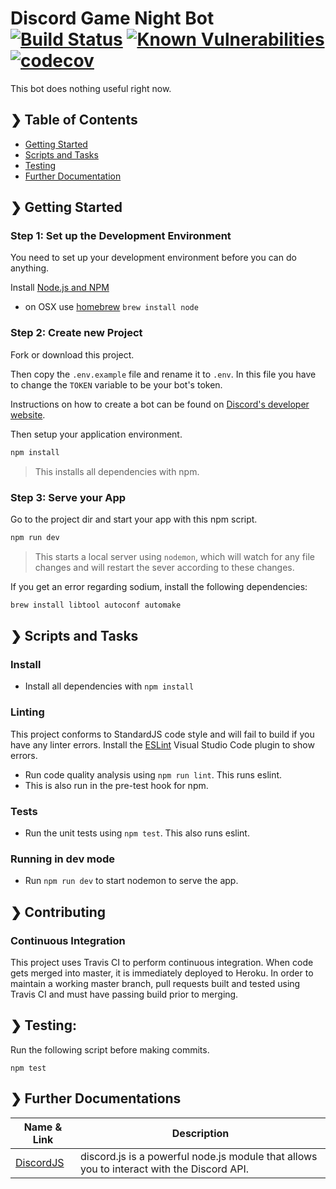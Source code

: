 # Discord Game Night Bot [![Build Status](https://travis-ci.com/dennischen0/game-night-bot.svg?branch=master)](https://travis-ci.com/dennischen0/game-night-bot) [![Known Vulnerabilities](https://snyk.io/test/github/dennischen0/game-night-bot/badge.svg)](https://snyk.io/test/github/dennischen0/game-night-bot) [![codecov](https://codecov.io/gh/dennischen0/game-night-bot/branch/master/graph/badge.svg)](https://codecov.io/gh/dennischen0/game-night-bot)

This bot does nothing useful right now.

## ❯ Table of Contents

- [Getting Started](#-getting-started)
- [Scripts and Tasks](#-scripts-and-tasks)
- [Testing](#-testing)
- [Further Documentation](#-further-documentations)

## ❯ Getting Started

### Step 1: Set up the Development Environment

You need to set up your development environment before you can do anything.

Install [Node.js and NPM](https://nodejs.org/en/download/)

- on OSX use [homebrew](http://brew.sh) `brew install node`

### Step 2: Create new Project

Fork or download this project.

Then copy the `.env.example` file and rename it to `.env`. In this file you have to change the `TOKEN` variable to be your bot's token.

Instructions on how to create a bot can be found on [Discord's developer website](https://discord.com/developers/applications).

Then setup your application environment.

```bash
npm install
```

> This installs all dependencies with npm.

### Step 3: Serve your App

Go to the project dir and start your app with this npm script.

```bash
npm run dev
```

> This starts a local server using `nodemon`, which will watch for any file changes and will restart the sever according to these changes.

If you get an error regarding sodium, install the following dependencies:

```bash
brew install libtool autoconf automake
```

## ❯ Scripts and Tasks

### Install

- Install all dependencies with `npm install`

### Linting

This project conforms to StandardJS code style and will fail to build if you have any linter errors. Install the [ESLint](https://marketplace.visualstudio.com/items?itemName=dbaeumer.vscode-eslint) Visual Studio Code plugin to show errors.

- Run code quality analysis using `npm run lint`. This runs eslint.
- This is also run in the pre-test hook for npm.

### Tests

- Run the unit tests using `npm test`. This also runs eslint.

### Running in dev mode

- Run `npm run dev` to start nodemon to serve the app.

## ❯ Contributing

### Continuous Integration

This project uses Travis CI to perform continuous integration. When code gets merged into master, it is immediately deployed to Heroku. In order to maintain a working master branch, pull requests built and tested using Travis CI and must have passing build prior to merging.

## ❯ Testing:

Run the following script before making commits.

```
npm test
```

## ❯ Further Documentations

| Name & Link                       | Description                       |
| --------------------------------- | --------------------------------- |
| [DiscordJS](https://discord.js.org/) | discord.js is a powerful node.js module that allows you to interact with the Discord API. |
